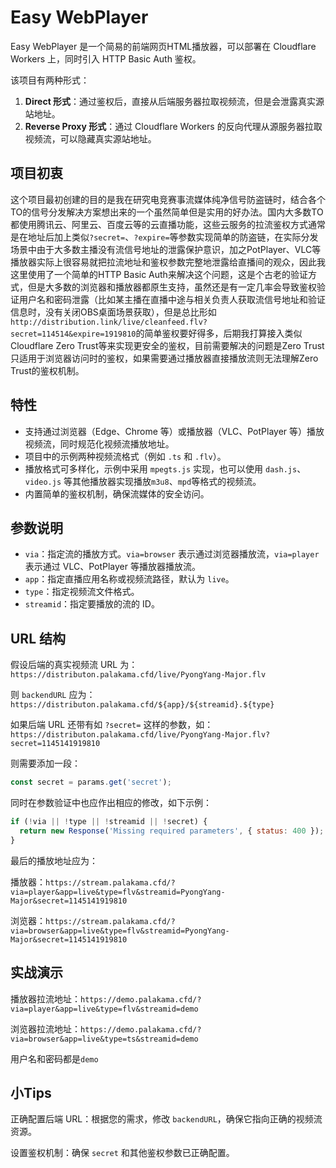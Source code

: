 # Easy WebPlayer

Easy WebPlayer 是一个简易的前端网页HTML播放器，可以部署在 Cloudflare Workers 上，同时引入 HTTP Basic Auth 鉴权。

该项目有两种形式：

1. **Direct 形式**：通过鉴权后，直接从后端服务器拉取视频流，但是会泄露真实源站地址。
2. **Reverse Proxy 形式**：通过 Cloudflare Workers 的反向代理从源服务器拉取视频流，可以隐藏真实源站地址。

## 项目初衷

这个项目最初创建的目的是我在研究电竞赛事流媒体纯净信号防盗链时，结合各个TO的信号分发解决方案想出来的一个虽然简单但是实用的好办法。国内大多数TO都使用腾讯云、阿里云、百度云等的云直播功能，这些云服务的拉流鉴权方式通常是在地址后加上类似`?secret=`、`?expire=`等参数实现简单的防盗链，在实际分发场景中由于大多数主播没有流信号地址的泄露保护意识，加之PotPlayer、VLC等播放器实际上很容易就把拉流地址和鉴权参数完整地泄露给直播间的观众，因此我这里使用了一个简单的HTTP Basic Auth来解决这个问题，这是个古老的验证方式，但是大多数的浏览器和播放器都原生支持，虽然还是有一定几率会导致鉴权验证用户名和密码泄露（比如某主播在直播中途与相关负责人获取流信号地址和验证信息时，没有关闭OBS桌面场景获取），但是总比形如`http://distribution.link/live/cleanfeed.flv?secret=114514&expire=1919810`的简单鉴权要好得多，后期我打算接入类似Cloudflare Zero Trust等来实现更安全的鉴权，目前需要解决的问题是Zero Trust只适用于浏览器访问时的鉴权，如果需要通过播放器直接播放流则无法理解Zero Trust的鉴权机制。

## 特性

- 支持通过浏览器（Edge、Chrome 等）或播放器（VLC、PotPlayer 等）播放视频流，同时规范化视频流播放地址。
- 项目中的示例两种视频流格式（例如 `.ts` 和 `.flv`）。
- 播放格式可多样化，示例中采用 `mpegts.js` 实现，也可以使用 `dash.js`、`video.js` 等其他播放器实现播放`m3u8`、`mpd`等格式的视频流。
- 内置简单的鉴权机制，确保流媒体的安全访问。

## 参数说明

- `via`：指定流的播放方式。`via=browser` 表示通过浏览器播放流，`via=player` 表示通过 VLC、PotPlayer 等播放器播放流。
- `app`：指定直播应用名称或视频流路径，默认为 `live`。
- `type`：指定视频流文件格式。
- `streamid`：指定要播放的流的 ID。

## URL 结构

假设后端的真实视频流 URL 为：`https://distributon.palakama.cfd/live/PyongYang-Major.flv`

则 `backendURL` 应为：`https://distributon.palakama.cfd/${app}/${streamid}.${type}`

如果后端 URL 还带有如 `?secret=` 这样的参数，如：`https://distributon.palakama.cfd/live/PyongYang-Major.flv?secret=1145141919810`

则需要添加一段：

```js
const secret = params.get('secret');
```

同时在参数验证中也应作出相应的修改，如下示例：

```js
if (!via || !type || !streamid || !secret) {
  return new Response('Missing required parameters', { status: 400 });
}
```

最后的播放地址应为：

播放器：`https://stream.palakama.cfd/?via=player&app=live&type=flv&streamid=PyongYang-Major&secret=1145141919810`

浏览器：`https://stream.palakama.cfd/?via=browser&app=live&type=flv&streamid=PyongYang-Major&secret=1145141919810`

## 实战演示

播放器拉流地址：`https://demo.palakama.cfd/?via=player&app=live&type=flv&streamid=demo`

浏览器拉流地址：`https://demo.palakama.cfd/?via=browser&app=live&type=ts&streamid=demo`

用户名和密码都是`demo`

## 小Tips

正确配置后端 URL：根据您的需求，修改 `backendURL`，确保它指向正确的视频流资源。

设置鉴权机制：确保 `secret` 和其他鉴权参数已正确配置。

